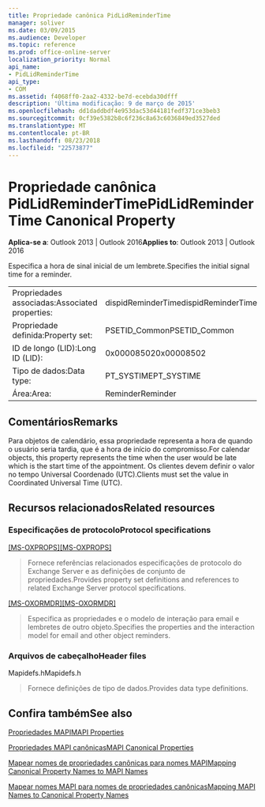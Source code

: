 ```yaml
---
title: Propriedade canônica PidLidReminderTime
manager: soliver
ms.date: 03/09/2015
ms.audience: Developer
ms.topic: reference
ms.prod: office-online-server
localization_priority: Normal
api_name:
- PidLidReminderTime
api_type:
- COM
ms.assetid: f4068ff0-2aa2-4332-be7d-ecebda30dfff
description: 'Última modificação: 9 de março de 2015'
ms.openlocfilehash: dd1daddbdf4e953dac53d44181fedf371ce3beb3
ms.sourcegitcommit: 0cf39e5382b8c6f236c8a63c6036849ed3527ded
ms.translationtype: MT
ms.contentlocale: pt-BR
ms.lasthandoff: 08/23/2018
ms.locfileid: "22573877"
---
```

# <a name="pidlidremindertime-canonical-property"></a><span data-ttu-id="0a344-103">Propriedade canônica PidLidReminderTime</span><span class="sxs-lookup"><span data-stu-id="0a344-103">PidLidReminderTime Canonical Property</span></span>

  
  
<span data-ttu-id="0a344-104">**Aplica-se a**: Outlook 2013 | Outlook 2016</span><span class="sxs-lookup"><span data-stu-id="0a344-104">**Applies to**: Outlook 2013 | Outlook 2016</span></span> 
  
<span data-ttu-id="0a344-105">Especifica a hora de sinal inicial de um lembrete.</span><span class="sxs-lookup"><span data-stu-id="0a344-105">Specifies the initial signal time for a reminder.</span></span>
  
|||
|:-----|:-----|
|<span data-ttu-id="0a344-106">Propriedades associadas:</span><span class="sxs-lookup"><span data-stu-id="0a344-106">Associated properties:</span></span>  <br/> |<span data-ttu-id="0a344-107">dispidReminderTime</span><span class="sxs-lookup"><span data-stu-id="0a344-107">dispidReminderTime</span></span>  <br/> |
|<span data-ttu-id="0a344-108">Propriedade definida:</span><span class="sxs-lookup"><span data-stu-id="0a344-108">Property set:</span></span>  <br/> |<span data-ttu-id="0a344-109">PSETID_Common</span><span class="sxs-lookup"><span data-stu-id="0a344-109">PSETID_Common</span></span>  <br/> |
|<span data-ttu-id="0a344-110">ID de longo (LID):</span><span class="sxs-lookup"><span data-stu-id="0a344-110">Long ID (LID):</span></span>  <br/> |<span data-ttu-id="0a344-111">0x00008502</span><span class="sxs-lookup"><span data-stu-id="0a344-111">0x00008502</span></span>  <br/> |
|<span data-ttu-id="0a344-112">Tipo de dados:</span><span class="sxs-lookup"><span data-stu-id="0a344-112">Data type:</span></span>  <br/> |<span data-ttu-id="0a344-113">PT_SYSTIME</span><span class="sxs-lookup"><span data-stu-id="0a344-113">PT_SYSTIME</span></span>  <br/> |
|<span data-ttu-id="0a344-114">Área:</span><span class="sxs-lookup"><span data-stu-id="0a344-114">Area:</span></span>  <br/> |<span data-ttu-id="0a344-115">Reminder</span><span class="sxs-lookup"><span data-stu-id="0a344-115">Reminder</span></span>  <br/> |
   
## <a name="remarks"></a><span data-ttu-id="0a344-116">Comentários</span><span class="sxs-lookup"><span data-stu-id="0a344-116">Remarks</span></span>

<span data-ttu-id="0a344-117">Para objetos de calendário, essa propriedade representa a hora de quando o usuário seria tardia, que é a hora de início do compromisso.</span><span class="sxs-lookup"><span data-stu-id="0a344-117">For calendar objects, this property represents the time when the user would be late which is the start time of the appointment.</span></span> <span data-ttu-id="0a344-118">Os clientes devem definir o valor no tempo Universal Coordenado (UTC).</span><span class="sxs-lookup"><span data-stu-id="0a344-118">Clients must set the value in Coordinated Universal Time (UTC).</span></span>
  
## <a name="related-resources"></a><span data-ttu-id="0a344-119">Recursos relacionados</span><span class="sxs-lookup"><span data-stu-id="0a344-119">Related resources</span></span>

### <a name="protocol-specifications"></a><span data-ttu-id="0a344-120">Especificações de protocolo</span><span class="sxs-lookup"><span data-stu-id="0a344-120">Protocol specifications</span></span>

<span data-ttu-id="0a344-121">[[MS-OXPROPS]](http://msdn.microsoft.com/library/f6ab1613-aefe-447d-a49c-18217230b148%28Office.15%29.aspx)</span><span class="sxs-lookup"><span data-stu-id="0a344-121">[[MS-OXPROPS]](http://msdn.microsoft.com/library/f6ab1613-aefe-447d-a49c-18217230b148%28Office.15%29.aspx)</span></span>
  
> <span data-ttu-id="0a344-122">Fornece referências relacionados especificações de protocolo do Exchange Server e as definições de conjunto de propriedades.</span><span class="sxs-lookup"><span data-stu-id="0a344-122">Provides property set definitions and references to related Exchange Server protocol specifications.</span></span>
    
<span data-ttu-id="0a344-123">[[MS-OXORMDR]](http://msdn.microsoft.com/library/5454ebcc-e5d1-4da8-a598-d393b101caab%28Office.15%29.aspx)</span><span class="sxs-lookup"><span data-stu-id="0a344-123">[[MS-OXORMDR]](http://msdn.microsoft.com/library/5454ebcc-e5d1-4da8-a598-d393b101caab%28Office.15%29.aspx)</span></span>
  
> <span data-ttu-id="0a344-124">Especifica as propriedades e o modelo de interação para email e lembretes de outro objeto.</span><span class="sxs-lookup"><span data-stu-id="0a344-124">Specifies the properties and the interaction model for email and other object reminders.</span></span>
    
### <a name="header-files"></a><span data-ttu-id="0a344-125">Arquivos de cabeçalho</span><span class="sxs-lookup"><span data-stu-id="0a344-125">Header files</span></span>

<span data-ttu-id="0a344-126">Mapidefs.h</span><span class="sxs-lookup"><span data-stu-id="0a344-126">Mapidefs.h</span></span>
  
> <span data-ttu-id="0a344-127">Fornece definições de tipo de dados.</span><span class="sxs-lookup"><span data-stu-id="0a344-127">Provides data type definitions.</span></span>
    
## <a name="see-also"></a><span data-ttu-id="0a344-128">Confira também</span><span class="sxs-lookup"><span data-stu-id="0a344-128">See also</span></span>



[<span data-ttu-id="0a344-129">Propriedades MAPI</span><span class="sxs-lookup"><span data-stu-id="0a344-129">MAPI Properties</span></span>](mapi-properties.md)
  
[<span data-ttu-id="0a344-130">Propriedades MAPI canônicas</span><span class="sxs-lookup"><span data-stu-id="0a344-130">MAPI Canonical Properties</span></span>](mapi-canonical-properties.md)
  
[<span data-ttu-id="0a344-131">Mapear nomes de propriedades canônicas para nomes MAPI</span><span class="sxs-lookup"><span data-stu-id="0a344-131">Mapping Canonical Property Names to MAPI Names</span></span>](mapping-canonical-property-names-to-mapi-names.md)
  
[<span data-ttu-id="0a344-132">Mapear nomes MAPI para nomes de propriedades canônicas</span><span class="sxs-lookup"><span data-stu-id="0a344-132">Mapping MAPI Names to Canonical Property Names</span></span>](mapping-mapi-names-to-canonical-property-names.md)

